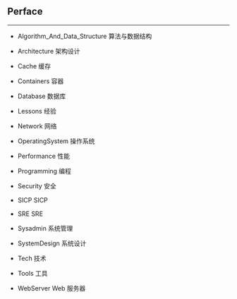 ## Perface

---

* Algorithm_And_Data_Structure  算法与数据结构

* Architecture	架构设计

* Cache	缓存

* Containers	容器

* Database	数据库

* Lessons	经验

* Network	网络

* OperatingSystem	操作系统

* Performance	性能

* Programming	编程

* Security	安全

* SICP		SICP

* SRE		SRE

* Sysadmin	系统管理

* SystemDesign	系统设计

* Tech		技术

* Tools		工具

* WebServer	Web 服务器

